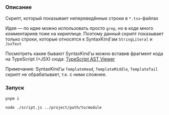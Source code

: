### Описание
Скрипт, который показывает непереведённые строки в `*.tsx`-файлах

Идея — по идее можно использовать просто `grep`, но в коде много комментариев тоже на кириллице. Поэтому данный скрипт
показывает только строки, которые относятся к SyntaxKind'ам `StringLiteral` и `JsxText`

Посмотреть какие бывают SyntaxKind'ы можно вставив фрагмент кода на TypeScript (+JSX) сюда:
[TypeScript AST Viewer](https://ts-ast-viewer.com/)

Примечание: SyntaxKind'ы `TemplateHead`, `TemplateMiddle`, `TemplateTail` скрипт не обрабатывает, т.к. с ними сложнее. 

### Запуск

```shell
pnpm i

node ./script.js ../project/path/to/module
```
